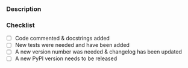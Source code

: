 ### Description


### Checklist
- [ ] Code commented & docstrings added
- [ ] New tests were needed and have been added
- [ ] A new version number was needed & changelog has been updated
- [ ] A new PyPI version needs to be released